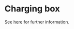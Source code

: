 # Charging box

See [here](https://hulks.de/hulk/tooling/charging_box/overview/) for further information.
